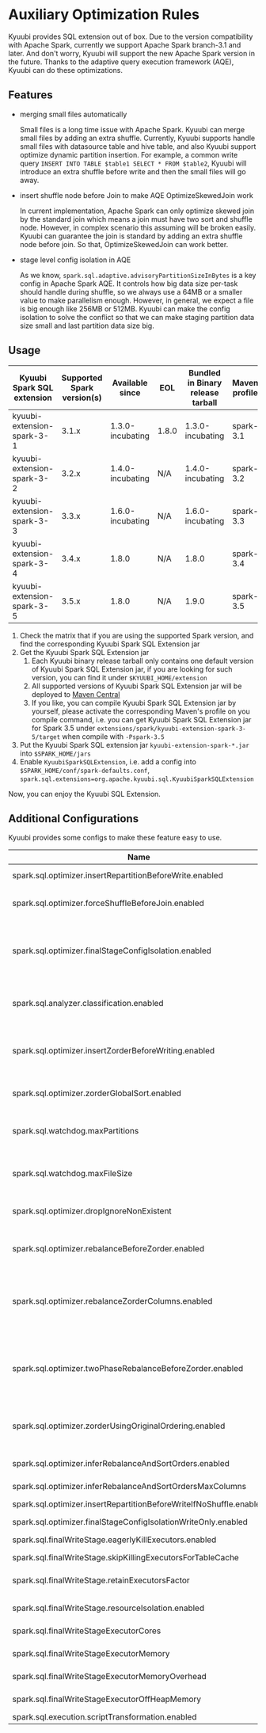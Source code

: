 <!--
- Licensed to the Apache Software Foundation (ASF) under one or more
- contributor license agreements.  See the NOTICE file distributed with
- this work for additional information regarding copyright ownership.
- The ASF licenses this file to You under the Apache License, Version 2.0
- (the "License"); you may not use this file except in compliance with
- the License.  You may obtain a copy of the License at
-
-   http://www.apache.org/licenses/LICENSE-2.0
-
- Unless required by applicable law or agreed to in writing, software
- distributed under the License is distributed on an "AS IS" BASIS,
- WITHOUT WARRANTIES OR CONDITIONS OF ANY KIND, either express or implied.
- See the License for the specific language governing permissions and
- limitations under the License.
-->

# Auxiliary Optimization Rules

Kyuubi provides SQL extension out of box. Due to the version compatibility with Apache Spark, currently we support Apache Spark branch-3.1 and later.
And don't worry, Kyuubi will support the new Apache Spark version in the future. Thanks to the adaptive query execution framework (AQE), Kyuubi can do these optimizations.

## Features

- merging small files automatically

  Small files is a long time issue with Apache Spark. Kyuubi can merge small files by adding an extra shuffle.
  Currently, Kyuubi supports handle small files with datasource table and hive table, and also Kyuubi support optimize dynamic partition insertion.
  For example, a common write query `INSERT INTO TABLE $table1 SELECT * FROM $table2`, Kyuubi will introduce an extra shuffle before write and then the small files will go away.

- insert shuffle node before Join to make AQE OptimizeSkewedJoin work

  In current implementation, Apache Spark can only optimize skewed join by the standard join which means a join must have two sort and shuffle node.
  However, in complex scenario this assuming will be broken easily. Kyuubi can guarantee the join is standard by adding an extra shuffle node before join.
  So that, OptimizeSkewedJoin can work better.

- stage level config isolation in AQE

  As we know, `spark.sql.adaptive.advisoryPartitionSizeInBytes` is a key config in Apache Spark AQE.
  It controls how big data size per-task should handle during shuffle, so we always use a 64MB or a smaller value to make parallelism enough.
  However, in general, we expect a file is big enough like 256MB or 512MB. Kyuubi can make the config isolation to solve the conflict so that
  we can make staging partition data size small and last partition data size big.

## Usage

| Kyuubi Spark SQL extension | Supported Spark version(s) | Available since  |  EOL  | Bundled in Binary release tarball | Maven profile |
|----------------------------|----------------------------|------------------|-------|-----------------------------------|---------------|
| kyuubi-extension-spark-3-1 | 3.1.x                      | 1.3.0-incubating | 1.8.0 | 1.3.0-incubating                  | spark-3.1     |
| kyuubi-extension-spark-3-2 | 3.2.x                      | 1.4.0-incubating | N/A   | 1.4.0-incubating                  | spark-3.2     |
| kyuubi-extension-spark-3-3 | 3.3.x                      | 1.6.0-incubating | N/A   | 1.6.0-incubating                  | spark-3.3     |
| kyuubi-extension-spark-3-4 | 3.4.x                      | 1.8.0            | N/A   | 1.8.0                             | spark-3.4     |
| kyuubi-extension-spark-3-5 | 3.5.x                      | 1.8.0            | N/A   | 1.9.0                             | spark-3.5     |

1. Check the matrix that if you are using the supported Spark version, and find the corresponding Kyuubi Spark SQL Extension jar
2. Get the Kyuubi Spark SQL Extension jar
   1. Each Kyuubi binary release tarball only contains one default version of Kyuubi Spark SQL Extension jar, if you are looking for such version, you can find it under `$KYUUBI_HOME/extension`
   2. All supported versions of Kyuubi Spark SQL Extension jar will be deployed to [Maven Central](https://search.maven.org/search?q=kyuubi-extension-spark)
   3. If you like, you can compile Kyuubi Spark SQL Extension jar by yourself, please activate the corresponding Maven's profile on you compile command, i.e. you can get Kyuubi Spark SQL Extension jar for Spark 3.5 under `extensions/spark/kyuubi-extension-spark-3-5/target` when compile with `-Pspark-3.5`
3. Put the Kyuubi Spark SQL extension jar `kyuubi-extension-spark-*.jar` into `$SPARK_HOME/jars`
4. Enable `KyuubiSparkSQLExtension`, i.e. add a config into `$SPARK_HOME/conf/spark-defaults.conf`, `spark.sql.extensions=org.apache.kyuubi.sql.KyuubiSparkSQLExtension`

Now, you can enjoy the Kyuubi SQL Extension.

## Additional Configurations

Kyuubi provides some configs to make these feature easy to use.

|                                Name                                 |             Default Value              |                                                                                                                                                                   Description                                                                                                                                                                   | Since |
|---------------------------------------------------------------------|----------------------------------------|-------------------------------------------------------------------------------------------------------------------------------------------------------------------------------------------------------------------------------------------------------------------------------------------------------------------------------------------------|-------|
| spark.sql.optimizer.insertRepartitionBeforeWrite.enabled            | true                                   | Add repartition node at the top of query plan. An approach of merging small files.                                                                                                                                                                                                                                                              | 1.2.0 |
| spark.sql.optimizer.forceShuffleBeforeJoin.enabled                  | false                                  | Ensure shuffle node exists before shuffled join (shj and smj) to make AQE `OptimizeSkewedJoin` works (complex scenario join, multi table join).                                                                                                                                                                                                 | 1.2.0 |
| spark.sql.optimizer.finalStageConfigIsolation.enabled               | false                                  | If true, the final stage support use different config with previous stage. The prefix of final stage config key should be `spark.sql.finalStage.`. For example, the raw spark config: `spark.sql.adaptive.advisoryPartitionSizeInBytes`, then the final stage config should be: `spark.sql.finalStage.adaptive.advisoryPartitionSizeInBytes`.   | 1.2.0 |
| spark.sql.analyzer.classification.enabled                           | false                                  | When true, allows Kyuubi engine to judge this SQL's classification and set `spark.sql.analyzer.classification` back into sessionConf. Through this configuration item, Spark can optimizing configuration dynamic.                                                                                                                              | 1.4.0 |
| spark.sql.optimizer.insertZorderBeforeWriting.enabled               | true                                   | When true, we will follow target table properties to insert zorder or not. The key properties are: 1) `kyuubi.zorder.enabled`: if this property is true, we will insert zorder before writing data. 2) `kyuubi.zorder.cols`: string split by comma, we will zorder by these cols.                                                               | 1.4.0 |
| spark.sql.optimizer.zorderGlobalSort.enabled                        | true                                   | When true, we do a global sort using zorder. Note that, it can cause data skew issue if the zorder columns have less cardinality. When false, we only do local sort using zorder.                                                                                                                                                               | 1.4.0 |
| spark.sql.watchdog.maxPartitions                                    | none                                   | Set the max partition number when spark scans a data source. Enable maxPartition Strategy by specifying this configuration. Add maxPartitions Strategy to avoid scan excessive partitions on partitioned table, it's optional that works with defined                                                                                           | 1.4.0 |
| spark.sql.watchdog.maxFileSize                                      | none                                   | Set the maximum size in bytes of files when spark scans a data source. Enable maxFileSize Strategy by specifying this configuration. Add maxFileSize Strategy to avoid scan excessive size of files, it's optional that works with defined                                                                                                      | 1.8.0 |
| spark.sql.optimizer.dropIgnoreNonExistent                           | false                                  | When true, do not report an error if DROP DATABASE/TABLE/VIEW/FUNCTION/PARTITION specifies a non-existent database/table/view/function/partition                                                                                                                                                                                                | 1.5.0 |
| spark.sql.optimizer.rebalanceBeforeZorder.enabled                   | false                                  | When true, we do a rebalance before zorder in case data skew. Note that, if the insertion is dynamic partition we will use the partition columns to rebalance. Note that, this config only affects with Spark 3.3.x.                                                                                                                            | 1.6.0 |
| spark.sql.optimizer.rebalanceZorderColumns.enabled                  | false                                  | When true and `spark.sql.optimizer.rebalanceBeforeZorder.enabled` is true, we do rebalance before Z-Order. If it's dynamic partition insert, the rebalance expression will include both partition columns and Z-Order columns. Note that, this config only affects with Spark 3.3.x.                                                            | 1.6.0 |
| spark.sql.optimizer.twoPhaseRebalanceBeforeZorder.enabled           | false                                  | When true and `spark.sql.optimizer.rebalanceBeforeZorder.enabled` is true, we do two phase rebalance before Z-Order for the dynamic partition write. The first phase rebalance using dynamic partition column; The second phase rebalance using dynamic partition column Z-Order columns. Note that, this config only affects with Spark 3.3.x. | 1.6.0 |
| spark.sql.optimizer.zorderUsingOriginalOrdering.enabled             | false                                  | When true and `spark.sql.optimizer.rebalanceBeforeZorder.enabled` is true, we do sort by the original ordering i.e. lexicographical order. Note that, this config only affects with Spark 3.3.x.                                                                                                                                                | 1.6.0 |
| spark.sql.optimizer.inferRebalanceAndSortOrders.enabled             | false                                  | When ture, infer columns for rebalance and sort orders from original query, e.g. the join keys from join. It can avoid compression ratio regression.                                                                                                                                                                                            | 1.7.0 |
| spark.sql.optimizer.inferRebalanceAndSortOrdersMaxColumns           | 3                                      | The max columns of inferred columns.                                                                                                                                                                                                                                                                                                            | 1.7.0 |
| spark.sql.optimizer.insertRepartitionBeforeWriteIfNoShuffle.enabled | false                                  | When true, add repartition even if the original plan does not have shuffle.                                                                                                                                                                                                                                                                     | 1.7.0 |
| spark.sql.optimizer.finalStageConfigIsolationWriteOnly.enabled      | true                                   | When true, only enable final stage isolation for writing.                                                                                                                                                                                                                                                                                       | 1.7.0 |
| spark.sql.finalWriteStage.eagerlyKillExecutors.enabled              | false                                  | When true, eagerly kill redundant executors before running final write stage.                                                                                                                                                                                                                                                                   | 1.8.0 |
| spark.sql.finalWriteStage.skipKillingExecutorsForTableCache         | true                                   | When true, skip killing executors if the plan has table caches.                                                                                                                                                                                                                                                                                 | 1.8.0 |
| spark.sql.finalWriteStage.retainExecutorsFactor                     | 1.2                                    | If the target executors * factor < active executors, and target executors * factor > min executors, then inject kill executors or inject custom resource profile.                                                                                                                                                                               | 1.8.0 |
| spark.sql.finalWriteStage.resourceIsolation.enabled                 | false                                  | When true, make final write stage resource isolation using custom RDD resource profile.                                                                                                                                                                                                                                                         | 1.8.0 |
| spark.sql.finalWriteStageExecutorCores                              | fallback spark.executor.cores          | Specify the executor core request for final write stage. It would be passed to the RDD resource profile.                                                                                                                                                                                                                                        | 1.8.0 |
| spark.sql.finalWriteStageExecutorMemory                             | fallback spark.executor.memory         | Specify the executor on heap memory request for final write stage. It would be passed to the RDD resource profile.                                                                                                                                                                                                                              | 1.8.0 |
| spark.sql.finalWriteStageExecutorMemoryOverhead                     | fallback spark.executor.memoryOverhead | Specify the executor memory overhead request for final write stage. It would be passed to the RDD resource profile.                                                                                                                                                                                                                             | 1.8.0 |
| spark.sql.finalWriteStageExecutorOffHeapMemory                      | NONE                                   | Specify the executor off heap memory request for final write stage. It would be passed to the RDD resource profile.                                                                                                                                                                                                                             | 1.8.0 |
| spark.sql.execution.scriptTransformation.enabled                    | true                                   | When false, script transformation is not allowed.                                                                                                                                                                                                                                                                                               | 1.9.0 |

